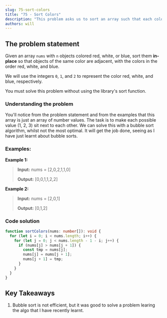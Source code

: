 ```yaml
---
slug: 75-sort-colors
title: "75 - Sort Colors"
description: "This problem asks us to sort an array such that each color (red, white and blue) are adjacent to each other. Must be solved inline."
authors: will
---
```


## The problem statement

Given an array `nums` with `n` objects colored red, white, or blue, sort them **in-place** so that objects of the same color are adjacent, with the colors in the order red, white, and blue.

We will use the integers `0`, `1`, and `2` to represent the color red, white, and blue, respectively.

You must solve this problem without using the library's sort function.

### Understanding the problem

You'll notice from the problem statement and from the examples that this array is just an array of number values. The task is to make each possible value (1, 2, 3) sit next to each other. We can solve this with a bubble sort algorithm, whilst not the most optimal. It will get the job done, seeing as I have just learnt about bubble sorts.

### Examples:

**Example 1:**

> **Input:** nums = [2,0,2,1,1,0]
>
> **Output:** [0,0,1,1,2,2]

**Example 2:**

> **Input:** nums = [2,0,1]
>
> **Output:** [0,1,2]

### Code solution

```ts
function sortColors(nums: number[]): void {
  for (let i = 0; i < nums.length; i++) {
    for (let j = 0; j < nums.length - 1 - i; j++) {
      if (nums[j] > nums[j + 1]) {
        const tmp = nums[j];
        nums[j] = nums[j + 1];
        nums[j + 1] = tmp;
      }
    }
  }
}
```

## Key Takeaways

1. Bubble sort is not efficient, but it was good to solve a problem learing the algo that I have recently learnt.
